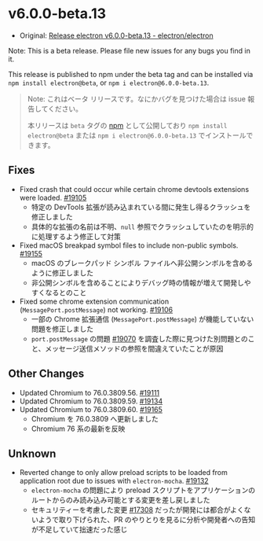 # v6.0.0-beta.13

- Original: [Release electron v6.0.0-beta.13 - electron/electron](https://github.com/electron/electron/releases/tag/v6.0.0-beta.13)

Note: This is a beta release. Please file new issues for any bugs you find in it.

This release is published to npm under the beta tag and can be installed via `npm install electron@beta`, or `npm i electron@6.0.0-beta.13`.

> Note: これはベータ リリースです。なにかバグを見つけた場合は issue 報告してください。
>
> 本リリースは `beta` タグの [npm](https://www.npmjs.com/package/electron) として公開しており `npm install electron@beta` または `npm i electron@6.0.0-beta.13` でインストールできます。

## Fixes

- Fixed crash that could occur while certain chrome devtools extensions were loaded. [#19105](https://github.com/electron/electron/pull/19105)
  - 特定の DevTools 拡張が読み込まれている間に発生し得るクラッシュを修正しました
  - 具体的な拡張の名前は不明、`null` 参照でクラッシュしていたのを明示的に処理するよう修正して対策
- Fixed macOS breakpad symbol files to include non-public symbols. [#19155](https://github.com/electron/electron/pull/19155)
  - macOS のブレークパッド シンボル ファイルへ非公開シンボルを含めるように修正しました
  - 非公開シンボルを含めることによりデバッグ時の情報が増えて開発しやすくなるとのこと
- Fixed some chrome extension communication (`MessagePort.postMessage`) not working. [#19106](https://github.com/electron/electron/pull/19106)
  - 一部の Chrome 拡張通信 (`MessagePort.postMessage`) が機能していない問題を修正しました
  - `port.postMessage` の問題 [#19070](https://github.com/electron/electron/issues/19070) を調査した際に見つけた別問題とのこと、メッセージ送信メソッドの参照を間違えていたことが原因

## Other Changes

- Updated Chromium to 76.0.3809.56. [#19111](https://github.com/electron/electron/pull/19111)
- Updated Chromium to 76.0.3809.59. [#19134](https://github.com/electron/electron/pull/19134)
- Updated Chromium to 76.0.3809.60. [#19165](https://github.com/electron/electron/pull/19165)
  - Chromium を 76.0.3809 へ更新しました
  - Chromium 76 系の最新を反映

## Unknown

- Reverted change to only allow preload scripts to be loaded from application root due to issues with `electron-mocha`. [#19132](https://github.com/electron/electron/pull/19132)
  - `electron-mocha` の問題により preload スクリプトをアプリケーションのルートからのみ読み込み可能とする変更を差し戻しました
  - セキュリティーを考慮した変更 [#17308](https://github.com/electron/electron/pull/17308) だったが開発には都合がよくないようで取り下げられた、PR のやりとりを見るに分析や開発者への告知が不足していて拙速だった感じ
